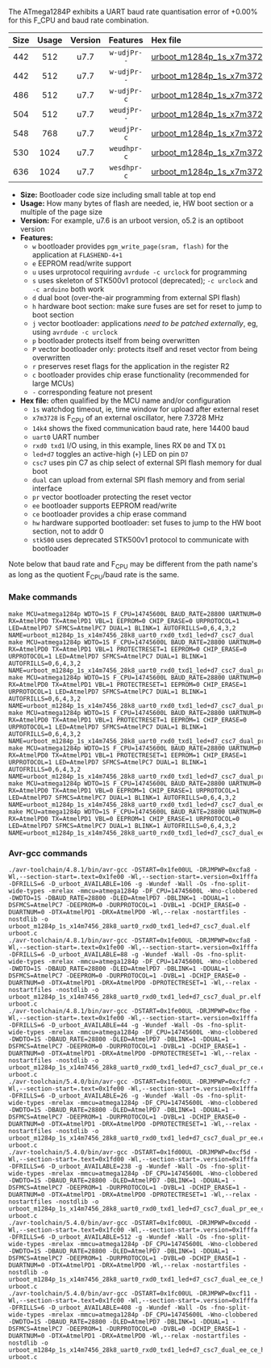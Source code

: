 The ATmega1284P exhibits a UART baud rate quantisation error of +0.00% for this F_CPU and baud rate combination.

|Size|Usage|Version|Features|Hex file|
|:-:|:-:|:-:|:-:|:--|
|442|512|u7.7|`w-udjPr--`|[urboot_m1284p_1s_x7m3728_14k4_uart0_rxd0_txd1_led+d7_csc7_dual.hex](https://raw.githubusercontent.com/stefanrueger/urboot.hex/main/mcus/atmega1284p/watchdog_1_s/external_oscillator_x/%2B7m372800_hz/%2B%2B14k4_baud/uart0_rxd0_txd1/led%2Bd7_csc7_dual/urboot_m1284p_1s_x7m3728_14k4_uart0_rxd0_txd1_led%2Bd7_csc7_dual.hex)|
|442|512|u7.7|`w-udjPr--`|[urboot_m1284p_1s_x7m3728_14k4_uart0_rxd0_txd1_led+d7_csc7_dual_pr.hex](https://raw.githubusercontent.com/stefanrueger/urboot.hex/main/mcus/atmega1284p/watchdog_1_s/external_oscillator_x/%2B7m372800_hz/%2B%2B14k4_baud/uart0_rxd0_txd1/led%2Bd7_csc7_dual/urboot_m1284p_1s_x7m3728_14k4_uart0_rxd0_txd1_led%2Bd7_csc7_dual_pr.hex)|
|486|512|u7.7|`w-udjPr-c`|[urboot_m1284p_1s_x7m3728_14k4_uart0_rxd0_txd1_led+d7_csc7_dual_pr_ce.hex](https://raw.githubusercontent.com/stefanrueger/urboot.hex/main/mcus/atmega1284p/watchdog_1_s/external_oscillator_x/%2B7m372800_hz/%2B%2B14k4_baud/uart0_rxd0_txd1/led%2Bd7_csc7_dual/urboot_m1284p_1s_x7m3728_14k4_uart0_rxd0_txd1_led%2Bd7_csc7_dual_pr_ce.hex)|
|504|512|u7.7|`weudjPr--`|[urboot_m1284p_1s_x7m3728_14k4_uart0_rxd0_txd1_led+d7_csc7_dual_pr_ee.hex](https://raw.githubusercontent.com/stefanrueger/urboot.hex/main/mcus/atmega1284p/watchdog_1_s/external_oscillator_x/%2B7m372800_hz/%2B%2B14k4_baud/uart0_rxd0_txd1/led%2Bd7_csc7_dual/urboot_m1284p_1s_x7m3728_14k4_uart0_rxd0_txd1_led%2Bd7_csc7_dual_pr_ee.hex)|
|548|768|u7.7|`weudjPr-c`|[urboot_m1284p_1s_x7m3728_14k4_uart0_rxd0_txd1_led+d7_csc7_dual_pr_ee_ce.hex](https://raw.githubusercontent.com/stefanrueger/urboot.hex/main/mcus/atmega1284p/watchdog_1_s/external_oscillator_x/%2B7m372800_hz/%2B%2B14k4_baud/uart0_rxd0_txd1/led%2Bd7_csc7_dual/urboot_m1284p_1s_x7m3728_14k4_uart0_rxd0_txd1_led%2Bd7_csc7_dual_pr_ee_ce.hex)|
|530|1024|u7.7|`weudhpr-c`|[urboot_m1284p_1s_x7m3728_14k4_uart0_rxd0_txd1_led+d7_csc7_dual_ee_ce_hw.hex](https://raw.githubusercontent.com/stefanrueger/urboot.hex/main/mcus/atmega1284p/watchdog_1_s/external_oscillator_x/%2B7m372800_hz/%2B%2B14k4_baud/uart0_rxd0_txd1/led%2Bd7_csc7_dual/urboot_m1284p_1s_x7m3728_14k4_uart0_rxd0_txd1_led%2Bd7_csc7_dual_ee_ce_hw.hex)|
|636|1024|u7.7|`wesdhpr-c`|[urboot_m1284p_1s_x7m3728_14k4_uart0_rxd0_txd1_led+d7_csc7_dual_ee_ce_hw_stk500.hex](https://raw.githubusercontent.com/stefanrueger/urboot.hex/main/mcus/atmega1284p/watchdog_1_s/external_oscillator_x/%2B7m372800_hz/%2B%2B14k4_baud/uart0_rxd0_txd1/led%2Bd7_csc7_dual/urboot_m1284p_1s_x7m3728_14k4_uart0_rxd0_txd1_led%2Bd7_csc7_dual_ee_ce_hw_stk500.hex)|

- **Size:** Bootloader code size including small table at top end
- **Usage:** How many bytes of flash are needed, ie, HW boot section or a multiple of the page size
- **Version:** For example, u7.6 is an urboot version, o5.2 is an optiboot version
- **Features:**
  + `w` bootloader provides `pgm_write_page(sram, flash)` for the application at `FLASHEND-4+1`
  + `e` EEPROM read/write support
  + `u` uses urprotocol requiring `avrdude -c urclock` for programming
  + `s` uses skeleton of STK500v1 protocol (deprecated); `-c urclock` and `-c arduino` both work
  + `d` dual boot (over-the-air programming from external SPI flash)
  + `h` hardware boot section: make sure fuses are set for reset to jump to boot section
  + `j` vector bootloader: applications *need to be patched externally*, eg, using `avrdude -c urclock`
  + `p` bootloader protects itself from being overwritten
  + `P` vector bootloader only: protects itself and reset vector from being overwritten
  + `r` preserves reset flags for the application in the register R2
  + `c` bootloader provides chip erase functionality (recommended for large MCUs)
  + `-` corresponding feature not present
- **Hex file:** often qualified by the MCU name and/or configuration
  + `1s` watchdog timeout, ie, time window for upload after external reset
  + `x7m3728` is F<sub>CPU</sub> of an external oscillator, here 7.3728 MHz
  + `14k4` shows the fixed communication baud rate, here 14400 baud
  + `uart0` UART number
  + `rxd0 txd1` I/O using, in this example, lines RX `D0` and TX `D1`
  + `led+d7` toggles an active-high (`+`) LED on pin `D7`
  + `csc7` uses pin C7 as chip select of external SPI flash memory for dual boot
  + `dual` can upload from external SPI flash memory and from serial interface
  + `pr` vector bootloader protecting the reset vector
  + `ee` bootloader supports EEPROM read/write
  + `ce` bootloader provides a chip erase command
  + `hw` hardware supported bootloader: set fuses to jump to the HW boot section, not to addr 0
  + `stk500` uses deprecated STK500v1 protocol to communicate with bootloader


Note below that baud rate and F<sub>CPU</sub> may be different from the path name's as long as the quotient F<sub>CPU</sub>/baud rate is the same.

### Make commands
```
make MCU=atmega1284p WDTO=1S F_CPU=14745600L BAUD_RATE=28800 UARTNUM=0 RX=AtmelPD0 TX=AtmelPD1 VBL=1 EEPROM=0 CHIP_ERASE=0 URPROTOCOL=1 LED=AtmelPD7 SFMCS=AtmelPC7 DUAL=1 BLINK=1 AUTOFRILLS=0,6,4,3,2 NAME=urboot_m1284p_1s_x14m7456_28k8_uart0_rxd0_txd1_led+d7_csc7_dual
make MCU=atmega1284p WDTO=1S F_CPU=14745600L BAUD_RATE=28800 UARTNUM=0 RX=AtmelPD0 TX=AtmelPD1 VBL=1 PROTECTRESET=1 EEPROM=0 CHIP_ERASE=0 URPROTOCOL=1 LED=AtmelPD7 SFMCS=AtmelPC7 DUAL=1 BLINK=1 AUTOFRILLS=0,6,4,3,2 NAME=urboot_m1284p_1s_x14m7456_28k8_uart0_rxd0_txd1_led+d7_csc7_dual_pr
make MCU=atmega1284p WDTO=1S F_CPU=14745600L BAUD_RATE=28800 UARTNUM=0 RX=AtmelPD0 TX=AtmelPD1 VBL=1 PROTECTRESET=1 EEPROM=0 CHIP_ERASE=1 URPROTOCOL=1 LED=AtmelPD7 SFMCS=AtmelPC7 DUAL=1 BLINK=1 AUTOFRILLS=0,6,4,3,2 NAME=urboot_m1284p_1s_x14m7456_28k8_uart0_rxd0_txd1_led+d7_csc7_dual_pr_ce
make MCU=atmega1284p WDTO=1S F_CPU=14745600L BAUD_RATE=28800 UARTNUM=0 RX=AtmelPD0 TX=AtmelPD1 VBL=1 PROTECTRESET=1 EEPROM=1 CHIP_ERASE=0 URPROTOCOL=1 LED=AtmelPD7 SFMCS=AtmelPC7 DUAL=1 BLINK=1 AUTOFRILLS=0,6,4,3,2 NAME=urboot_m1284p_1s_x14m7456_28k8_uart0_rxd0_txd1_led+d7_csc7_dual_pr_ee
make MCU=atmega1284p WDTO=1S F_CPU=14745600L BAUD_RATE=28800 UARTNUM=0 RX=AtmelPD0 TX=AtmelPD1 VBL=1 PROTECTRESET=1 EEPROM=1 CHIP_ERASE=1 URPROTOCOL=1 LED=AtmelPD7 SFMCS=AtmelPC7 DUAL=1 BLINK=1 AUTOFRILLS=0,6,4,3,2 NAME=urboot_m1284p_1s_x14m7456_28k8_uart0_rxd0_txd1_led+d7_csc7_dual_pr_ee_ce
make MCU=atmega1284p WDTO=1S F_CPU=14745600L BAUD_RATE=28800 UARTNUM=0 RX=AtmelPD0 TX=AtmelPD1 VBL=0 EEPROM=1 CHIP_ERASE=1 URPROTOCOL=1 LED=AtmelPD7 SFMCS=AtmelPC7 DUAL=1 BLINK=1 AUTOFRILLS=0,6,4,3,2 NAME=urboot_m1284p_1s_x14m7456_28k8_uart0_rxd0_txd1_led+d7_csc7_dual_ee_ce_hw
make MCU=atmega1284p WDTO=1S F_CPU=14745600L BAUD_RATE=28800 UARTNUM=0 RX=AtmelPD0 TX=AtmelPD1 VBL=0 EEPROM=1 CHIP_ERASE=1 URPROTOCOL=0 LED=AtmelPD7 SFMCS=AtmelPC7 DUAL=1 BLINK=1 AUTOFRILLS=0,6,4,3,2 NAME=urboot_m1284p_1s_x14m7456_28k8_uart0_rxd0_txd1_led+d7_csc7_dual_ee_ce_hw_stk500
```

### Avr-gcc commands
```
./avr-toolchain/4.8.1/bin/avr-gcc -DSTART=0x1fe00UL -DRJMPWP=0xcfa8 -Wl,--section-start=.text=0x1fe00 -Wl,--section-start=.version=0x1fffa -DFRILLS=6 -D_urboot_AVAILABLE=106 -g -Wundef -Wall -Os -fno-split-wide-types -mrelax -mmcu=atmega1284p -DF_CPU=14745600L -Wno-clobbered -DWDTO=1S -DBAUD_RATE=28800 -DLED=AtmelPD7 -DBLINK=1 -DDUAL=1 -DSFMCS=AtmelPC7 -DEEPROM=0 -DURPROTOCOL=1 -DVBL=1 -DCHIP_ERASE=0 -DUARTNUM=0 -DTX=AtmelPD1 -DRX=AtmelPD0 -Wl,--relax -nostartfiles -nostdlib -o urboot_m1284p_1s_x14m7456_28k8_uart0_rxd0_txd1_led+d7_csc7_dual.elf urboot.c
./avr-toolchain/4.8.1/bin/avr-gcc -DSTART=0x1fe00UL -DRJMPWP=0xcfa8 -Wl,--section-start=.text=0x1fe00 -Wl,--section-start=.version=0x1fffa -DFRILLS=6 -D_urboot_AVAILABLE=88 -g -Wundef -Wall -Os -fno-split-wide-types -mrelax -mmcu=atmega1284p -DF_CPU=14745600L -Wno-clobbered -DWDTO=1S -DBAUD_RATE=28800 -DLED=AtmelPD7 -DBLINK=1 -DDUAL=1 -DSFMCS=AtmelPC7 -DEEPROM=0 -DURPROTOCOL=1 -DVBL=1 -DCHIP_ERASE=0 -DUARTNUM=0 -DTX=AtmelPD1 -DRX=AtmelPD0 -DPROTECTRESET=1 -Wl,--relax -nostartfiles -nostdlib -o urboot_m1284p_1s_x14m7456_28k8_uart0_rxd0_txd1_led+d7_csc7_dual_pr.elf urboot.c
./avr-toolchain/4.8.1/bin/avr-gcc -DSTART=0x1fe00UL -DRJMPWP=0xcfbe -Wl,--section-start=.text=0x1fe00 -Wl,--section-start=.version=0x1fffa -DFRILLS=6 -D_urboot_AVAILABLE=44 -g -Wundef -Wall -Os -fno-split-wide-types -mrelax -mmcu=atmega1284p -DF_CPU=14745600L -Wno-clobbered -DWDTO=1S -DBAUD_RATE=28800 -DLED=AtmelPD7 -DBLINK=1 -DDUAL=1 -DSFMCS=AtmelPC7 -DEEPROM=0 -DURPROTOCOL=1 -DVBL=1 -DCHIP_ERASE=1 -DUARTNUM=0 -DTX=AtmelPD1 -DRX=AtmelPD0 -DPROTECTRESET=1 -Wl,--relax -nostartfiles -nostdlib -o urboot_m1284p_1s_x14m7456_28k8_uart0_rxd0_txd1_led+d7_csc7_dual_pr_ce.elf urboot.c
./avr-toolchain/5.4.0/bin/avr-gcc -DSTART=0x1fe00UL -DRJMPWP=0xcfc7 -Wl,--section-start=.text=0x1fe00 -Wl,--section-start=.version=0x1fffa -DFRILLS=6 -D_urboot_AVAILABLE=26 -g -Wundef -Wall -Os -fno-split-wide-types -mrelax -mmcu=atmega1284p -DF_CPU=14745600L -Wno-clobbered -DWDTO=1S -DBAUD_RATE=28800 -DLED=AtmelPD7 -DBLINK=1 -DDUAL=1 -DSFMCS=AtmelPC7 -DEEPROM=1 -DURPROTOCOL=1 -DVBL=1 -DCHIP_ERASE=0 -DUARTNUM=0 -DTX=AtmelPD1 -DRX=AtmelPD0 -DPROTECTRESET=1 -Wl,--relax -nostartfiles -nostdlib -o urboot_m1284p_1s_x14m7456_28k8_uart0_rxd0_txd1_led+d7_csc7_dual_pr_ee.elf urboot.c
./avr-toolchain/5.4.0/bin/avr-gcc -DSTART=0x1fd00UL -DRJMPWP=0xcf5d -Wl,--section-start=.text=0x1fd00 -Wl,--section-start=.version=0x1fffa -DFRILLS=6 -D_urboot_AVAILABLE=238 -g -Wundef -Wall -Os -fno-split-wide-types -mrelax -mmcu=atmega1284p -DF_CPU=14745600L -Wno-clobbered -DWDTO=1S -DBAUD_RATE=28800 -DLED=AtmelPD7 -DBLINK=1 -DDUAL=1 -DSFMCS=AtmelPC7 -DEEPROM=1 -DURPROTOCOL=1 -DVBL=1 -DCHIP_ERASE=1 -DUARTNUM=0 -DTX=AtmelPD1 -DRX=AtmelPD0 -DPROTECTRESET=1 -Wl,--relax -nostartfiles -nostdlib -o urboot_m1284p_1s_x14m7456_28k8_uart0_rxd0_txd1_led+d7_csc7_dual_pr_ee_ce.elf urboot.c
./avr-toolchain/5.4.0/bin/avr-gcc -DSTART=0x1fc00UL -DRJMPWP=0xcedd -Wl,--section-start=.text=0x1fc00 -Wl,--section-start=.version=0x1fffa -DFRILLS=6 -D_urboot_AVAILABLE=512 -g -Wundef -Wall -Os -fno-split-wide-types -mrelax -mmcu=atmega1284p -DF_CPU=14745600L -Wno-clobbered -DWDTO=1S -DBAUD_RATE=28800 -DLED=AtmelPD7 -DBLINK=1 -DDUAL=1 -DSFMCS=AtmelPC7 -DEEPROM=1 -DURPROTOCOL=1 -DVBL=0 -DCHIP_ERASE=1 -DUARTNUM=0 -DTX=AtmelPD1 -DRX=AtmelPD0 -Wl,--relax -nostartfiles -nostdlib -o urboot_m1284p_1s_x14m7456_28k8_uart0_rxd0_txd1_led+d7_csc7_dual_ee_ce_hw.elf urboot.c
./avr-toolchain/5.4.0/bin/avr-gcc -DSTART=0x1fc00UL -DRJMPWP=0xcf11 -Wl,--section-start=.text=0x1fc00 -Wl,--section-start=.version=0x1fffa -DFRILLS=6 -D_urboot_AVAILABLE=408 -g -Wundef -Wall -Os -fno-split-wide-types -mrelax -mmcu=atmega1284p -DF_CPU=14745600L -Wno-clobbered -DWDTO=1S -DBAUD_RATE=28800 -DLED=AtmelPD7 -DBLINK=1 -DDUAL=1 -DSFMCS=AtmelPC7 -DEEPROM=1 -DURPROTOCOL=0 -DVBL=0 -DCHIP_ERASE=1 -DUARTNUM=0 -DTX=AtmelPD1 -DRX=AtmelPD0 -Wl,--relax -nostartfiles -nostdlib -o urboot_m1284p_1s_x14m7456_28k8_uart0_rxd0_txd1_led+d7_csc7_dual_ee_ce_hw_stk500.elf urboot.c
```

